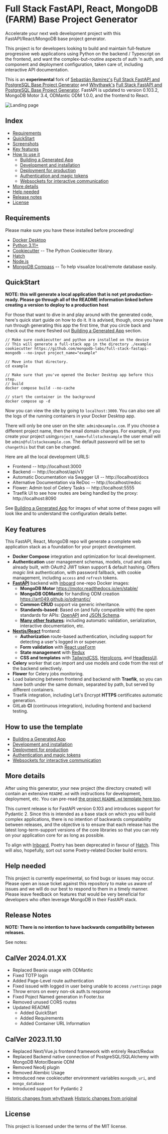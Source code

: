 # Full Stack FastAPI, React, MongoDB (FARM) Base Project Generator

Accelerate your next web development project with this FastAPI/React/MongoDB base project generator.

This project is for developers looking to build and maintain full-feature progressive web applications using Python on the backend / Typescript on the frontend, and want the complex-but-routine aspects of auth 'n auth, and component and deployment configuration, taken care of, including interactive API documentation. 

This is an **experimental** fork of [Sebastián Ramírez's](https://github.com/tiangolo) [Full Stack FastAPI and PostgreSQL Base Project Generator](https://github.com/tiangolo/full-stack-fastapi-postgresql) and [Whythawk's](https://github.com/whythawk) [Full Stack FastAPI and PostgreSQL Base Project Generator](https://github.com/whythawk/full-stack-fastapi-postgresql). FastAPI is updated to version 0.103.2, MongoDB Motor 3.4, ODMantic ODM 1.0.0, and the frontend to React.

![Landing page](img/landing.png)

## Index

- [Requirements](#requirements)
- [QuickStart](#quickstart)
- [Screenshots](#screenshots)
- [Key features](#key-features)
- [How to use it](#how-to-use-it)
  - [Building a Generated App](./docs/getting-started.md)
  - [Development and installation](./docs/development-guide.md)
  - [Deployment for production](./docs/deployment-guide.md)
  - [Authentication and magic tokens](./docs/authentication-guide.md)
  - [Websockets for interactive communication](./docs/websocket-guide.md)
- [More details](#more-details)
- [Help needed](#help-needed)
- [Release notes](#release-notes)
- [License](#license)


## Requirements

Please make sure you have these installed before proceeding!
* [Docker Desktop](https://www.docker.com/products/docker-desktop/)
* [Python 3.11+](https://www.python.org/downloads/)
* [Cookiecutter](https://cookiecutter.readthedocs.io/en/stable/) -- The Python Cookiecutter library.
* [Hatch](https://hatch.pypa.io/latest/)
* [Node.js](https://nodejs.org/en)
* [MongoDB Compass](https://www.mongodb.com/products/tools/compass) -- To help visualize local/remote database easily.

## QuickStart

**NOTE: this will generate a local application that is not yet production-ready. Please go through all of the README information linked before creating a version to deploy to a production host**

For those that want to dive in and play around with the generated code, here's quick start guide on how to do it. It is advised, though, once you have run through generating this app the first time, that you circle back and check out the more fleshed out [Building a Generated App](./docs/getting-started.md) section. 

```
// Make sure cookiecutter and python are installed on the device
// This will generate a full-stack app in the directory ./example
cookiecutter https://github.com/mongodb-labs/full-stack-fastapi-mongodb --no-input project_name="example"

// Move into that directory.
cd example

// Make sure that you've opened the Docker Desktop app before this step.
// build
docker compose build --no-cache

// start the container in the background
docker compose up -d 
```

Now you can view the site by going to `localhost:3000`. You can also see all the logs of the running containers in your Docker Desktop app.

There will only be one user on the site: `admin@example.com`. If you choose a different project name, then the email domain changes.  For example, if you create your project using`project_name=fullstackexample` the user email will be `admin@fullstackexample.com`. The default password will be set to `changethis` but that can be changed. 

Here are all the local development URLS:

- Frontend -- http://localhost:3000
- Backend -- http://localhost/api/v1/
- Automatic Documentation via Swagger UI -- http://localhost/docs
- Alternative Documentation via ReDoc -- http://localhost/redoc
- Flower: Admin tool of Celery Tasks -- http://localhost:5555
- Traefik UI to see how routes are being handled by the proxy: http://localhost:8090

See [Building a Generated App](./docs/getting-started.md) for images of what some of these pages will look like and to understand the configuration details better.


## Key features

This FastAPI, React, MongoDB repo will generate a complete web application stack as a foundation for your project development.

- **Docker Compose** integration and optimization for local development.
- **Authentication** user management schemas, models, crud and apis already built, with OAuth2 JWT token support & default hashing. Offers _magic link_ authentication, with password fallback, with cookie management, including `access` and `refresh` tokens.
- [**FastAPI**](https://github.com/tiangolo/fastapi) backend with [Inboard](https://inboard.bws.bio/) one-repo Docker images:
  - **MongoDB Motor** https://motor.readthedocs.io/en/stable/
  - **MongoDB ODMantic** for handling ODM creation https://art049.github.io/odmantic/
  - **Common CRUD** support via generic inheritance.
  - **Standards-based**: Based on (and fully compatible with) the open standards for APIs: [OpenAPI](https://github.com/OAI/OpenAPI-Specification) and [JSON Schema](http://json-schema.org/).
  - [**Many other features**]("https://fastapi.tiangolo.com/features/"): including automatic validation, serialization, interactive documentation, etc.
- [**Nextjs/React**](https://nextjs.org/) frontend:
  - **Authorization** route-based authentication, including support for detecting a user's logged in or superuser.
  - **Form validation** with [React useForm](https://react-hook-form.com/docs/useform)
  - **State management** with [Redux](https://redux.js.org/)
  - **CSS and templates** with [TailwindCSS](https://tailwindcss.com/), [HeroIcons](https://heroicons.com/), and [HeadlessUI](https://headlessui.com/).
- **Celery** worker that can import and use models and code from the rest of the backend selectively.
- **Flower** for Celery jobs monitoring.
- Load balancing between frontend and backend with **Traefik**, so you can have both under the same domain, separated by path, but served by different containers.
- Traefik integration, including Let's Encrypt **HTTPS** certificates automatic generation.
- GitLab **CI** (continuous integration), including frontend and backend testing.

## How to use the template

- [Building a Generated App](./docs/getting-started.md)
- [Development and installation](./docs/development-guide.md)
- [Deployment for production](./docs/deployment-guide.md)
- [Authentication and magic tokens](./docs/authentication-guide.md)
- [Websockets for interactive communication](./docs/websocket-guide.md)

## More details

After using this generator, your new project (the directory created) will contain an extensive `README.md` with instructions for development, deployment, etc. You can pre-read [the project `README.md` template here too](./{{cookiecutter.project_slug}}/README.md).

This current release is for FastAPI version 0.103 and introduces support for Pydantic 2. Since this is intended as a base stack on which you will build complex applications, there is no intention of backwards compatability between releases, and the objective is to ensure that each release has the latest long-term-support versions of the core libraries so that you can rely on your application core for as long as possible.

To align with [Inboard](https://inboard.bws.bio/), Poetry has been deprecated in favour of [Hatch](https://hatch.pypa.io/latest/). This will also, hopefully, sort out some Poetry-related Docker build errors.

## Help needed

This project is currently experimental, so find bugs or issues may occur. Please open an issue ticket against this repository to make us aware of issues and we will do our best to respond to them in a timely manner. Please leave feedback on features that would be very beneficial for developers who often leverage MongoDB in their FastAPI stack.


## Release Notes

**NOTE: There is no intention to have backwards compatibility between releases.**

See notes: 

## CalVer 2024.01.XX
- Replaced Beanie usage with ODMantic
- Fixed TOTP login
- Added Page-Level route authentication
- Fixed issued with logged in user being unable to access `/settings` page
- Throw errors on every non-ok auth.ts response
- Fixed Poject Named generation in Footer.tsx
- Removed unused CORS routes
- Updated README
  - Added QuickStart
  - Added Requirements
  - Added Container URL Information


## CalVer 2023.11.10

- Replaced Next/Vue.js frontend framework with entirely React/Redux
- Replaced Backend native connection of PostgreSQL/SQLAlchemy with MongoDB Motor/Beanie ODM
- Removed Neo4j plugin
- Removed Alembic Usage
- Introduced new cookiecutter environment variables `mongodb_uri`, and `mongo_database`
- Introduced support for Pydantic 2

[Historic changes from whythawk](https://github.com/whythawk/full-stack-fastapi-postgresql/releases)
[Historic changes from original](https://github.com/tiangolo/full-stack-fastapi-postgresql#release-notes)

## License

This project is licensed under the terms of the MIT license.
